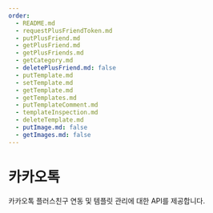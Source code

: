 ```yaml
---
order:
  - README.md
  - requestPlusFriendToken.md
  - putPlusFriend.md
  - getPlusFriend.md
  - getPlusFriends.md
  - getCategory.md
  - deletePlusFriend.md: false
  - putTemplate.md
  - setTemplate.md
  - getTemplate.md
  - getTemplates.md
  - putTemplateComment.md
  - templateInspection.md
  - deleteTemplate.md
  - putImage.md: false
  - getImages.md: false
---
```


# 카카오톡

카카오톡 플러스친구 연동 및 템플릿 관리에 대한 API를 제공합니다.
